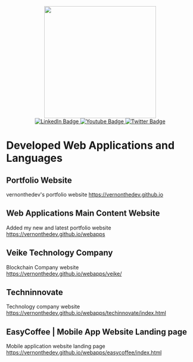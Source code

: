 <div id="header" align="center">
 <img src="https://github.com/vernonthedev/File-Management-System/assets/108737724/a5c0c0e3-0f4f-4ab9-9bf6-c256ff2efd86" width="300px" />
</div>

<div id="badges" align="center">
  <a href="https://www.linkedin.com/in/vernonthedev/">
    <img src="https://img.shields.io/badge/LinkedIn-blue?style=for-the-badge&logo=linkedin&logoColor=white" alt="LinkedIn Badge"/>
  </a>
  <a href="https://www.youtube.com/channel/UCjNin5VUso1QXPSS7YFsIDQ">
    <img src="https://img.shields.io/badge/YouTube-red?style=for-the-badge&logo=youtube&logoColor=white" alt="Youtube Badge"/>
  </a>
  <a href="https://twitter.com/vernonthedev">
    <img src="https://img.shields.io/badge/Twitter-blue?style=for-the-badge&logo=twitter&logoColor=white" alt="Twitter Badge"/>
  </a><br>
  <img src="https://komarev.com/ghpvc/?username=vernonthedev&style=flat-square&color=blue" alt=""/>
</div>

# Developed Web Applications and Languages

## Portfolio Website
vernonthedev's portfolio website
https://vernonthedev.github.io

## Web Applications Main Content Website
Added my new and latest portfolio website
https://vernonthedev.github.io/webapps


## Veike Technology Company
Blockchain Company website
https://vernonthedev.github.io/webapps/veike/

## Techninnovate
Technology company website
https://vernonthedev.github.io/webapps/techinnovate/index.html

## EasyCoffee | Mobile App Website Landing page
Mobile application website landing page
https://vernonthedev.github.io/webapps/easycoffee/index.html

